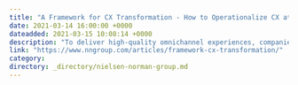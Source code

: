 ```yaml
---
title: "A Framework for CX Transformation - How to Operationalize CX at Scale"
date: 2021-03-14 16:00:00 +0000
dateadded: 2021-03-15 10:08:14 +0000
description: "To deliver high-quality omnichannel experiences, companies must develop an operational ecosystem that enables crossfunctional collaboration and quick reaction to customers’ needs."
link: "https://www.nngroup.com/articles/framework-cx-transformation/"
category:
directory: _directory/nielsen-norman-group.md
---
```

